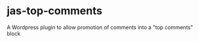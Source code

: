 jas-top-comments
================

A Wordpress plugin to allow promotion of comments into a "top comments" block
